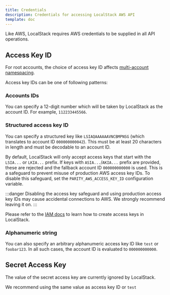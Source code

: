 ```yaml
---
title: Credentials
description: Credentials for accessing LocalStack AWS API
template: doc
---
```


Like AWS, LocalStack requires AWS credentials to be supplied in all API operations.

## Access Key ID

For root accounts, the choice of access key ID affects [multi-account namespacing](/aws/capabilities/config/multi-account-setups).

Access key IDs can be one of following patterns:

### Accounts IDs

You can specify a 12-digit number which will be taken by LocalStack as the account ID.
For example, `112233445566`.

### Structured access key ID

You can specify a structured key like `LSIAQAAAAAAVNCBMPNSG` (which translates to account ID `000000000042`).
This must be at least 20 characters in length and must be decodable to an account ID.

By default, LocalStack will only accept access keys that start with the `LSIA...` or `LKIA...` prefix.
If keys with `ASIA...`/`AKIA...` prefix are provided, these are rejected and the fallback account ID `000000000000` is used.
This is a safeguard to prevent misuse of production AWS access key IDs.
To disable this safeguard, set the `PARITY_AWS_ACCESS_KEY_ID` configuration variable.

:::danger
Disabling the access key safeguard and using production access key IDs may cause accidental connections to AWS.
We strongly recommend leaving it on.
:::

Please refer to the [IAM docs](/aws/services/iam) to learn how to create access keys in LocalStack.

### Alphanumeric string

You can also specify an arbitrary alphanumeric access key ID like `test` or `foobar123`.
In all such cases, the account ID is evaluated to `000000000000`.

## Secret Access Key

The value of the secret access key are currently ignored by LocalStack.

We recommend using the same value as access key ID or `test`
